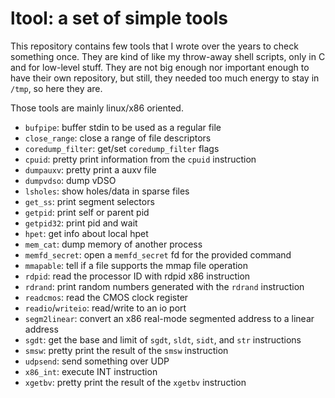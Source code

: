 ltool: a set of simple tools
============================

This repository contains few tools that I wrote over the years to check
something once. They are kind of like my throw-away shell scripts, only in C
and for low-level stuff. They are not big enough nor important enough to have
their own repository, but still, they needed too much energy to stay in `/tmp`,
so here they are.

Those tools are mainly linux/x86 oriented.

 - `bufpipe`: buffer stdin to be used as a regular file
 - `close_range`: close a range of file descriptors
 - `coredump_filter`: get/set `coredump_filter` flags
 - `cpuid`: pretty print information from the `cpuid` instruction
 - `dumpauxv`: pretty print a auxv file
 - `dumpvdso`: dump vDSO
 - `lsholes`: show holes/data in sparse files
 - `get_ss`: print segment selectors
 - `getpid`: print self or parent pid
 - `getpid32`: print pid and wait
 - `hpet`: get info about local hpet
 - `mem_cat`: dump memory of another process
 - `memfd_secret`: open a `memfd_secret` fd for the provided command
 - `mmapable`: tell if a file supports the mmap file operation
 - `rdpid`: read the processor ID with rdpid x86 instruction
 - `rdrand`: print random numbers generated with the `rdrand` instruction
 - `readcmos`: read the CMOS clock register
 - `readio`/`writeio`: read/write to an io port
 - `segm2linear`: convert an x86 real-mode segmented address to a linear address
 - `sgdt`: get the base and limit of `sgdt`, `sldt`, `sidt`, and `str`
   instructions
 - `smsw`: pretty print the result of the `smsw` instruction
 - `udpsend`: send something over UDP
 - `x86_int`: execute INT instruction
 - `xgetbv`: pretty print the result of the `xgetbv` instruction
